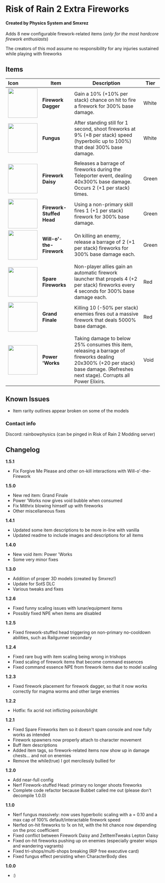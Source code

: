 # Risk of Rain 2 Extra Fireworks
#### Created by Physics System and Smxrez

Adds 8 new configurable firework-related items (*only for the most hardcore firework enthusiasts*)

The creators of this mod assume no responsibility for any injuries sustained while playing with fireworks

## Items
| Icon                                                                            | Item                      | Description                                                                                                                                                                      | Tier  |
|:--------------------------------------------------------------------------------|---------------------------|----------------------------------------------------------------------------------------------------------------------------------------------------------------------------------|-------|
| <img src="https://i.postimg.cc/WzxBQXgc/Firework-Dagger.png" width="96"/>       | **Firework Dagger**       | Gain a 10% (+10% per stack) chance on hit to fire a firework for 300% base damage.                                                                                               | White |
| <img src="https://i.postimg.cc/CxG3QCK9/Fungus.png" width="96"/>                | **Fungus**                | After standing still for 1 second, shoot fireworks at 9% (+8 per stack) speed (hyperbolic up to 100%) that deal 300% base damage.                                                | White |
|                                                                                 |                           |                                                                                                                                                                                  |       |
| <img src="https://i.postimg.cc/TYDMrvvd/Firework-Daisy.png" width="96"/>        | **Firework Daisy**        | Releases a barrage of fireworks during the Teleporter event, dealing 40x300% base damage. Occurs 2 (+1 per stack) times.                                                         | Green |
| <img src="https://i.postimg.cc/8zg84XTh/Firework-Stuffed-Head.png" width="96"/> | **Firework-Stuffed Head** | Using a non-primary skill fires 1 (+1 per stack) firework for 300% base damage.                                                                                                  | Green |
| <img src="https://i.postimg.cc/yxJqQwJT/Bottled-Fireworks.png" width="96"/>     | **Will-o'-the-Firework**  | On killing an enemy, release a barrage of 2 (+1 per stack) fireworks for 300% base damage each.                                                                                  | Green |
|                                                                                 |                           |                                                                                                                                                                                  |       |
| <img src="https://i.postimg.cc/1RT1n5T7/Spare-Fireworks.png" width="96"/>       | **Spare Fireworks**       | Non-player allies gain an automatic firework launcher that propels 4 (+2 per stack) fireworks every 4 seconds for 300% base damage each.                                         | Red   |
| <img src="https://i.postimg.cc/jq1CxxZz/Grand-Finale.png" width="96">           | **Grand Finale**          | Killing 10 (-50% per stack) enemies fires out a massive firework that deals 5000% base damage.                                                                                   | Red   |
|                                                                                 |                           |                                                                                                                                                                                  |       |
| <img src="https://i.postimg.cc/C1rT4FK1/Power-Works.png" width="96"/>           | **Power 'Works**          | Taking damage to below 25% consumes this item, releasing a barrage of fireworks dealing 20x300% (+20 per stack) base damage. (Refreshes next stage). Corrupts all Power Elixirs. | Void  |

## Known Issues

* Item rarity outlines appear broken on some of the models

### Contact info
Discord: rainbowphysics (can be pinged in Risk of Rain 2 Modding server)

## Changelog
**1.5.1**
* Fix Forgive Me Please and other on-kill interactions with Will-o'-the-Firework 

**1.5.0**
* New red item: Grand Finale 
* Power 'Works now gives void bubble when consumed 
* Fix Mithrix blowing himself up with fireworks 
* Other miscellaneous fixes

**1.4.1**
* Updated some item descriptions to be more in-line with vanilla
* Updated readme to include images and descriptions for all items

**1.4.0**
* New void item: Power 'Works
* Some very minor fixes

**1.3.0**
* Addition of proper 3D models (created by Smxrez!)
* Update for SotS DLC
* Various tweaks and fixes

**1.2.6**
* Fixed funny scaling issues with lunar/equipment items
* Possibly fixed NPE when items are disabled

**1.2.5**
* Fixed firework-stuffed head triggering on non-primary no-cooldown abilities, such as Railgunner secondary

**1.2.4**
* Fixed rare bug with item scaling being wrong in trishops
* Fixed scaling of firework items that become command essences
* Fixed command essence NPE from firework items due to model scaling

**1.2.3**
* Fixed firework placement for firework dagger, so that it now works correctly for magma worms and other large enemies

**1.2.2**
* Hotfix: fix acrid not inflicting poison/blight

**1.2.1**
* Fixed Spare Fireworks item so it doesn't spam console and now fully works as intended
* Firework spawners now properly attach to character movement
* Buff item descriptions
* Added item tags, so firework-related items now show up in damage chests... and not on enemies
* Remove the while(true) I got mercilessly bullied for

**1.2.0**
* Add near-full config
* Nerf Firework-stuffed Head: primary no longer shoots fireworks
* Complete code refactor because Bubbet called me out (please don't decompile 1.0.0)

**1.1.0**
* Nerf fungus massively: now uses hyperbolic scaling with a = 0.10 and a max cap of 100% default/interactable firework speed
* Nerfed on-hit fireworks to 1x on hit, with the hit chance now depending on the proc coefficient
* Fixed conflict between Firework Daisy and ZetItemTweaks Lepton Daisy
* Fixed on-hit fireworks pushing up on enemies (especially greater wisps and wandering vagrants)
* Fixed tri-shops/multi-shops breaking (RIP free executive card)
* Fixed fungus effect persisting when CharacterBody dies

**1.0.0**
* :) 